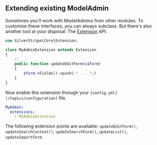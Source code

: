 ## Extending existing ModelAdmin

Sometimes you'll work with ModelAdmins from other modules. To customise these interfaces, you can always subclass. But there's
also another tool at your disposal: The [Extension](api:SilverStripe\Core\Extension) API.


```php
use SilverStripe\Core\Extension;

class MyAdminExtension extends Extension 
{
    // ...
    public function updateEditForm(&$form) 
    {
        $form->Fields()->push(/* ... */)
    }
}
```

Now enable this extension through your `[config.yml](/topics/configuration)` file.


```yml
MyAdmin:
  extensions:
    - MyAdminExtension
```

The following extension points are available: `updateEditForm()`, `updateSearchContext()`,
`updateSearchForm()`, `updateList()`, `updateImportForm`.
